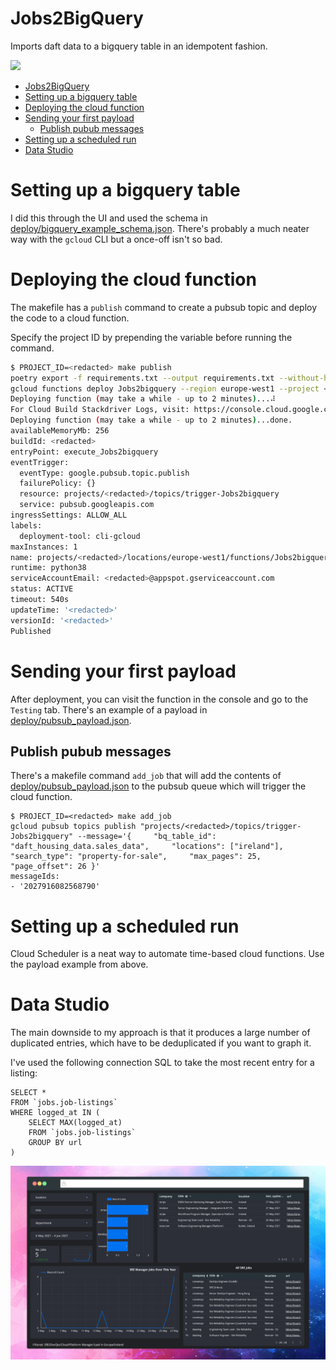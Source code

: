 # Jobs2BigQuery

Imports daft data to a bigquery table in an idempotent fashion.

![](images/diagram.jpg)


- [Jobs2BigQuery](#jobs2bigquery)
- [Setting up a bigquery table](#setting-up-a-bigquery-table)
- [Deploying the cloud function](#deploying-the-cloud-function)
- [Sending your first payload](#sending-your-first-payload)
  - [Publish pubub messages](#publish-pubub-messages)
- [Setting up a scheduled run](#setting-up-a-scheduled-run)
- [Data Studio](#data-studio)



# Setting up a bigquery table
I did this through the UI and used the schema in [deploy/bigquery_example_schema.json](deploy/bigquery_example_schema.json). There's probably a much neater way with the `gcloud` CLI but a once-off isn't so bad.

# Deploying the cloud function

The makefile has a `publish` command to create a pubsub topic and deploy the code to a cloud function.

Specify the project ID by prepending the variable before running the command.

```bash
$ PROJECT_ID=<redacted> make publish
poetry export -f requirements.txt --output requirements.txt --without-hashes
gcloud functions deploy Jobs2bigquery --region europe-west1 --project <redacted> --runtime python38 --memory 256MB --entry-point execute_Jobs2bigquery --trigger-topic "trigger-Jobs2bigquery" --timeout 540s --max-instances 1
Deploying function (may take a while - up to 2 minutes)...⠼                                                                                           
For Cloud Build Stackdriver Logs, visit: https://console.cloud.google.com/logs/viewer?<redacted>
Deploying function (may take a while - up to 2 minutes)...done.                                                                                       
availableMemoryMb: 256
buildId: <redacted>
entryPoint: execute_Jobs2bigquery
eventTrigger:
  eventType: google.pubsub.topic.publish
  failurePolicy: {}
  resource: projects/<redacted>/topics/trigger-Jobs2bigquery
  service: pubsub.googleapis.com
ingressSettings: ALLOW_ALL
labels:
  deployment-tool: cli-gcloud
maxInstances: 1
name: projects/<redacted>/locations/europe-west1/functions/Jobs2bigquery
runtime: python38
serviceAccountEmail: <redacted>@appspot.gserviceaccount.com
status: ACTIVE
timeout: 540s
updateTime: '<redacted>'
versionId: '<redacted>'
Published
```

# Sending your first payload

After deployment, you can visit the function in the console and go to the `Testing` tab. There's an example of a payload in [deploy/pubsub_payload.json](deploy/pubsub_payload.json).

## Publish pubub messages

There's a makefile command `add_job` that will add the contents of [deploy/pubsub_payload.json](deploy/pubsub_payload.json) to the pubsub queue which will trigger the cloud function.

```
$ PROJECT_ID=<redacted> make add_job
gcloud pubsub topics publish "projects/<redacted>/topics/trigger-Jobs2bigquery" --message='{     "bq_table_id": "daft_housing_data.sales_data",     "locations": ["ireland"],     "search_type": "property-for-sale",     "max_pages": 25,     "page_offset": 26 }'
messageIds:
- '2027916082568790'
```

# Setting up a scheduled run

Cloud Scheduler is a neat way to automate time-based cloud functions. Use the payload example from above.

# Data Studio

The main downside to my approach is that it produces a large number of duplicated entries, which have to be deduplicated if you want to graph it.

I've used the following connection SQL to take the most recent entry for a listing:

```
SELECT *
FROM `jobs.job-listings`
WHERE logged_at IN (
    SELECT MAX(logged_at)
    FROM `jobs.job-listings`
    GROUP BY url
)
```

![](misc/preview.png)
